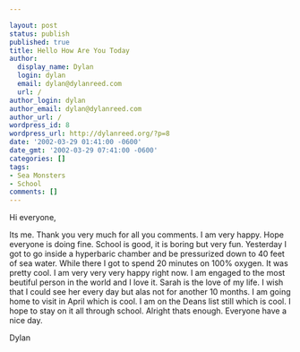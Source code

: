 ```yaml
---

layout: post
status: publish
published: true
title: Hello How Are You Today
author:
  display_name: Dylan
  login: dylan
  email: dylan@dylanreed.com
  url: /
author_login: dylan
author_email: dylan@dylanreed.com
author_url: /
wordpress_id: 8
wordpress_url: http://dylanreed.org/?p=8
date: '2002-03-29 01:41:00 -0600'
date_gmt: '2002-03-29 07:41:00 -0600'
categories: []
tags:
- Sea Monsters
- School
comments: []
---
```


Hi everyone,

Its me. Thank you very much for all you comments. I am very happy. Hope everyone is doing fine. School is good, it is boring but very fun. Yesterday I got to go inside a hyperbaric chamber and be pressurized down to 40 feet of sea water. While there I got to spend 20 minutes on 100% oxygen. It was pretty cool. I am very very very happy right now. I am engaged to the most beutiful person in the world and I love it. Sarah is the love of my life. I wish that I could see her every day but alas not for another 10 months. I am going home to visit in April which is cool. I am on the Deans list still which is cool. I hope to stay on it all through school. Alright thats enough. Everyone have a nice day.

Dylan
